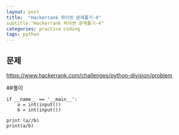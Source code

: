 ```yaml
---
layout: post
title:  "Hackerrank 파이썬 문제풀기-4"
subtitle:"Hackerrank 파이썬 문제풀기-4"
categories: practice coding
tags: python
---
```


## 문제 
https://www.hackerrank.com/challenges/python-division/problem

##풀이 

~~~
if __name__ == '__main__':
    a = int(input())
    b = int(input())

print (a//b)
print(a/b)
~~~
